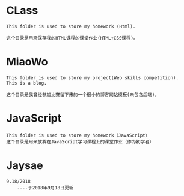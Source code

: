 # CLass
    This folder is used to store my homework (Html).

    这个目录是用来保存我的HTML课程的课堂作业(HTML+CSS课程)。

# MiaoWo
    This folder is used to store my project(Web skills competition).
    This is a blog.

    这个目录是我曾经参加比赛留下来的一个很小的博客网站模板(未包含后端)。

# JavaScript
    This folder is used to store my homework（JavaScript）
    这个目录是用来放我在JavaScript学习课程上的课堂作业（作为初学者）

# Jaysae
    9.18/2018
        ----于2018年9月18日更新